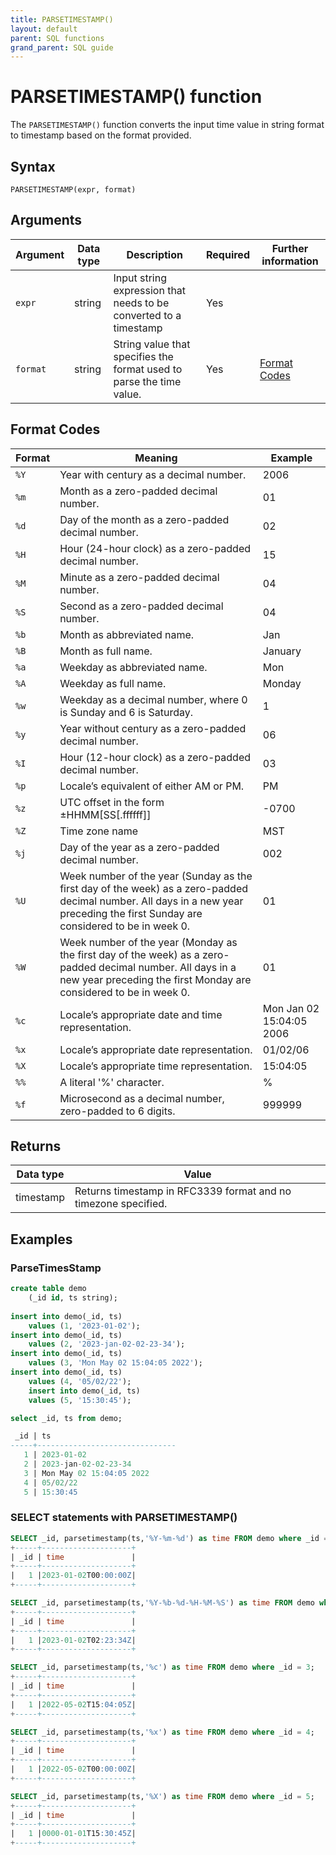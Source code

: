 ```yaml
---
title: PARSETIMESTAMP()
layout: default
parent: SQL functions
grand_parent: SQL guide
---
```


# PARSETIMESTAMP() function

The `PARSETIMESTAMP()` function converts the input time value in string format to timestamp based on the format provided.

## Syntax

```
PARSETIMESTAMP(expr, format)
```

## Arguments

| Argument | Data type | Description | Required | Further information |
|---|---|---|---|---|
| `expr`   | string | Input string expression that needs to be converted to a timestamp | Yes |
| `format` | string | String value that specifies the format used to parse the time value. | Yes | [Format Codes](#format-codes) |


## Format Codes

| Format | Meaning| Example|
|---|---|---|
| `%Y` | Year with century as a decimal number. | 2006|
| `%m` | Month as a zero-padded decimal number. | 01 |
| `%d` | Day of the month as a zero-padded decimal number.| 02 |
| `%H` | Hour (24-hour clock) as a zero-padded decimal number.| 15 |
| `%M` | Minute as a zero-padded decimal number.| 04 |
| `%S` | Second as a zero-padded decimal number.| 04 |
| `%b` | Month as abbreviated name.| Jan |
| `%B` | Month as full name.| January |
| `%a` | Weekday as abbreviated name.| Mon |
| `%A` | Weekday as full name.| Monday |
| `%w` | Weekday as a decimal number, where 0 is Sunday and 6 is Saturday.| 1 |
| `%y` | Year without century as a zero-padded decimal number.| 06 |
| `%I` | Hour (12-hour clock) as a zero-padded decimal number.| 03 |
| `%p` | Locale’s equivalent of either AM or PM.| PM |
| `%z` | UTC offset in the form ±HHMM[SS[.ffffff]]| -0700 |
| `%Z` | Time zone name| MST |
| `%j` | Day of the year as a zero-padded decimal number.| 002 |
| `%U` | Week number of the year (Sunday as the first day of the week) as a zero-padded decimal number. All days in a new year preceding the first Sunday are considered to be in week 0.| 01 |
| `%W` | Week number of the year (Monday as the first day of the week) as a zero-padded decimal number. All days in a new year preceding the first Monday are considered to be in week 0.| 01 |
| `%c` | Locale’s appropriate date and time representation.| Mon Jan 02 15:04:05 2006 |
| `%x` | Locale’s appropriate date representation.| 01/02/06 |
| `%X` | Locale’s appropriate time representation.| 15:04:05 |
| `%%` | A literal '%' character.| % |
| `%f` | Microsecond as a decimal number, zero-padded to 6 digits.| 999999 |


## Returns

| Data type | Value |
|---|---|
| timestamp | Returns timestamp in RFC3339 format and no timezone specified. |


## Examples

### ParseTimesStamp
```sql
create table demo
    (_id id, ts string);
  
insert into demo(_id, ts)
    values (1, '2023-01-02');
insert into demo(_id, ts)
    values (2, '2023-jan-02-02-23-34');    
insert into demo(_id, ts)
    values (3, 'Mon May 02 15:04:05 2022');
insert into demo(_id, ts)
    values (4, '05/02/22');
    insert into demo(_id, ts)
    values (5, '15:30:45');

select _id, ts from demo;

 _id | ts                            
-----+-------------------------------
   1 | 2023-01-02
   2 | 2023-jan-02-02-23-34
   3 | Mon May 02 15:04:05 2022
   4 | 05/02/22
   5 | 15:30:45
```

### SELECT statements with PARSETIMESTAMP()
```sql
SELECT _id, parsetimestamp(ts,'%Y-%m-%d') as time FROM demo where _id = 1;
+-----+--------------------+
| _id | time               |
+-----+--------------------+
|   1 |2023-01-02T00:00:00Z|
+-----+--------------------+
```

```sql
SELECT _id, parsetimestamp(ts,'%Y-%b-%d-%H-%M-%S') as time FROM demo where _id = 2;
+-----+--------------------+
| _id | time               |
+-----+--------------------+
|   1 |2023-01-02T02:23:34Z|
+-----+--------------------+
```

```sql
SELECT _id, parsetimestamp(ts,'%c') as time FROM demo where _id = 3;
+-----+--------------------+
| _id | time               |
+-----+--------------------+
|   1 |2022-05-02T15:04:05Z|
+-----+--------------------+
```

```sql
SELECT _id, parsetimestamp(ts,'%x') as time FROM demo where _id = 4;
+-----+--------------------+
| _id | time               |
+-----+--------------------+
|   1 |2022-05-02T00:00:00Z|
+-----+--------------------+
```

```sql
SELECT _id, parsetimestamp(ts,'%X') as time FROM demo where _id = 5;
+-----+--------------------+
| _id | time               |
+-----+--------------------+
|   1 |0000-01-01T15:30:45Z|
+-----+--------------------+
```
